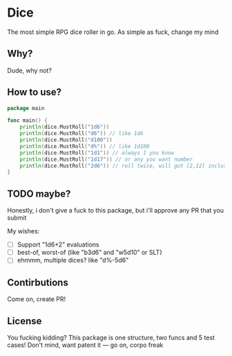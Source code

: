 # Dice

The most simple RPG dice roller in go. As simple as fuck, change my mind

## Why?

Dude, why not?

## How to use?

```go
package main

func main() {
    println(dice.MustRoll("1d6"))
    println(dice.MustRoll("d6")) // like 1d6
    println(dice.MustRoll("d100"))
    println(dice.MustRoll("d%")) // like 1d100
    println(dice.MustRoll("1d1")) // always 1 you know
    println(dice.MustRoll("1d17")) // or any you want number
    println(dice.MustRoll("2d6")) // roll twice, will got [2,12] inclusive
}
```

## TODO maybe?

Honestly, i don't give a fuck to this package, but i'll approve any PR that you submit

My wishes:

- [ ] Support "1d6+2" evaluations
- [ ] best-of, worst-of (like "b3d6" and "w5d10" or SLT)
- [ ] ehmmm, multiple dices? like "d%-5d6"

## Contirbutions

Come on, create PR!

## License

You fucking kidding? This package is one structure, two funcs and 5 test cases! Don't mind, want patent it — go on, corpo freak

<!-- some test change --> 

